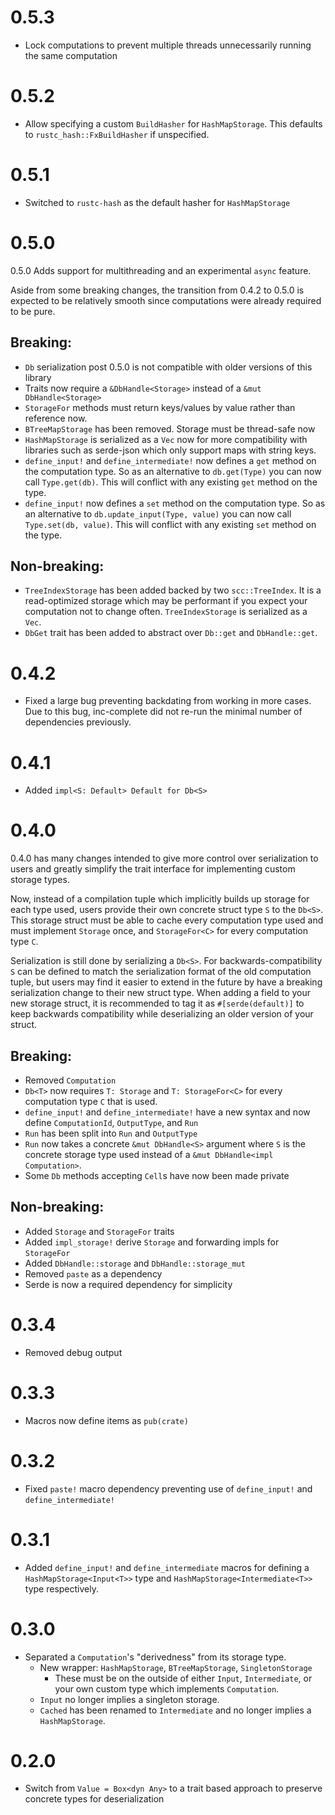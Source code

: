 # 0.5.3

- Lock computations to prevent multiple threads unnecessarily running the same computation

# 0.5.2

- Allow specifying a custom `BuildHasher` for `HashMapStorage`. This defaults to `rustc_hash::FxBuildHasher` if unspecified.

# 0.5.1

- Switched to `rustc-hash` as the default hasher for `HashMapStorage`

# 0.5.0

0.5.0 Adds support for multithreading and an experimental `async` feature.

Aside from some breaking changes, the transition from 0.4.2 to 0.5.0 is expected
to be relatively smooth since computations were already required to be pure.

## Breaking:

- `Db` serialization post 0.5.0 is not compatible with older versions of this library
- Traits now require a `&DbHandle<Storage>` instead of a `&mut DbHandle<Storage>`
- `StorageFor` methods must return keys/values by value rather than reference now.
- `BTreeMapStorage` has been removed. Storage must be thread-safe now
- `HashMapStorage` is serialized as a `Vec` now for more compatibility with libraries
  such as serde-json which only support maps with string keys.
- `define_input!` and `define_intermediate!` now defines a `get` method on the computation
  type. So as an alternative to `db.get(Type)` you can now call `Type.get(db)`. This will conflict
  with any existing `get` method on the type.
- `define_input!` now defines a `set` method on the computation type. So as an alternative to
  `db.update_input(Type, value)` you can now call `Type.set(db, value)`. This will conflict with
  any existing `set` method on the type.

## Non-breaking:

- `TreeIndexStorage` has been added backed by two `scc::TreeIndex`. It is a read-optimized
  storage which may be performant if you expect your computation not to change often. `TreeIndexStorage`
  is serialized as a `Vec`.
- `DbGet` trait has been added to abstract over `Db::get` and `DbHandle::get`.

# 0.4.2

- Fixed a large bug preventing backdating from working in more cases. Due to this bug,
inc-complete did not re-run the minimal number of dependencies previously.

# 0.4.1

- Added `impl<S: Default> Default for Db<S>`

# 0.4.0

0.4.0 has many changes intended to give more control over serialization to users
and greatly simplify the trait interface for implementing custom storage types.

Now, instead of a compilation tuple which implicitly builds up storage for each type used,
users provide their own concrete struct type `S` to the `Db<S>`. This storage struct must
be able to cache every computation type used and must implement `Storage` once, and `StorageFor<C>`
for every computation type `C`.

Serialization is still done by serializing a `Db<S>`. For backwards-compatibility `S` can be defined
to match the serialization format of the old computation tuple, but users may find it easier to
extend in the future by have a breaking serialization change to their new struct type. When adding
a field to your new storage struct, it is recommended to tag it as `#[serde(default)]` to keep
backwards compatibility while deserializing an older version of your struct.

## Breaking:

- Removed `Computation`
- `Db<T>` now requires `T: Storage` and `T: StorageFor<C>` for every computation type `C` that is used.
- `define_input!` and `define_intermediate!` have a new syntax and now define `ComputationId`, `OutputType`, and `Run`
- `Run` has been split into `Run` and `OutputType`
- `Run` now takes a concrete `&mut DbHandle<S>` argument where `S` is the concrete storage type used instead of a `&mut DbHandle<impl Computation>`.
- Some `Db` methods accepting `Cell`s have now been made private

## Non-breaking:

- Added `Storage` and `StorageFor` traits
- Added `impl_storage!` derive `Storage` and forwarding impls for `StorageFor`
- Added `DbHandle::storage` and `DbHandle::storage_mut`
- Removed `paste` as a dependency
- Serde is now a required dependency for simplicity

# 0.3.4

- Removed debug output

# 0.3.3

- Macros now define items as `pub(crate)`

# 0.3.2

- Fixed `paste!` macro dependency preventing use of `define_input!` and `define_intermediate!`

# 0.3.1

- Added `define_input!` and `define_intermediate` macros for defining a `HashMapStorage<Input<T>>` type and `HashMapStorage<Intermediate<T>>` type respectively.

# 0.3.0

- Separated a `Computation`'s "derivedness" from its storage type.
  - New wrapper: `HashMapStorage`, `BTreeMapStorage`, `SingletonStorage`
    - These must be on the outside of either `Input`, `Intermediate`, or your own custom type which implements `Computation`.
  - `Input` no longer implies a singleton storage.
  - `Cached` has been renamed to `Intermediate` and no longer implies a `HashMapStorage`.

# 0.2.0

- Switch from `Value = Box<dyn Any>` to a trait based approach to preserve concrete types for deserialization
